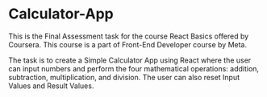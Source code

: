 # Calculator-App

This is the Final Assessment task for the course React Basics offered by Coursera. This course is a part of Front-End Developer course by Meta. 

The task is to create a Simple Calculator App using React where the user can input numbers and perform the four mathematical operations: addition, subtraction, multiplication, and division. 
The user can also reset Input Values and Result Values. 


